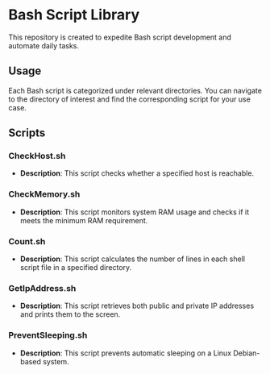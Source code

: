 # Bash Script Library

This repository is created to expedite Bash script development and automate daily tasks.

## Usage

Each Bash script is categorized under relevant directories. You can navigate to the directory of interest and find the corresponding script for your use case.

## Scripts

### CheckHost.sh
- **Description**: This script checks whether a specified host is reachable.

### CheckMemory.sh
- **Description**: This script monitors system RAM usage and checks if it meets the minimum RAM requirement.

### Count.sh
- **Description**: This script calculates the number of lines in each shell script file in a specified directory.

### GetIpAddress.sh
- **Description**: This script retrieves both public and private IP addresses and prints them to the screen.

### PreventSleeping.sh
- **Description**: This script prevents automatic sleeping on a Linux Debian-based system.
